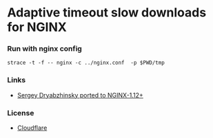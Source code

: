# Adaptive timeout slow downloads for NGINX

### Run with nginx config

    strace -t -f -- nginx -c ../nginx.conf  -p $PWD/tmp

### Links

* [Sergey Dryabzhinsky ported to NGINX-1.12+](https://gist.github.com/sergey-dryabzhinsky/08f50a51715ddf8eec3e1f276c782017)

### License

* [Cloudflare](https://github.com/cloudflare)

